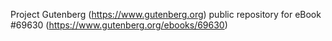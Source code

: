 Project Gutenberg (https://www.gutenberg.org) public repository for
eBook #69630 (https://www.gutenberg.org/ebooks/69630)
